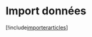 # Import données

[!include[importerarticles](importdonnees.importerarticles.autogen.md)]









































































































